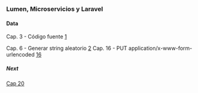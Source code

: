 ### Lumen, Microservicios y Laravel

#### Data

Cap. 3 - Código fuente [1](https://www.udemy.com/course/microservicios-con-lumen-una-arquitectura-orientada-a-servicios/learn/lecture/12176980#overview)


Cap. 6 - Generar string aleatorio [2](http://www.unit-conversion.info/texttools/random-string-generator/)
Cap. 16 - PUT application/x-www-form-urlencoded [16](https://www.udemy.com/course/microservicios-con-lumen-una-arquitectura-orientada-a-servicios/learn/lecture/12177192#overview)





##### Next
[Cap 20](https://www.udemy.com/course/microservicios-con-lumen-una-arquitectura-orientada-a-servicios/learn/lecture/12177242#questions/5669231)

